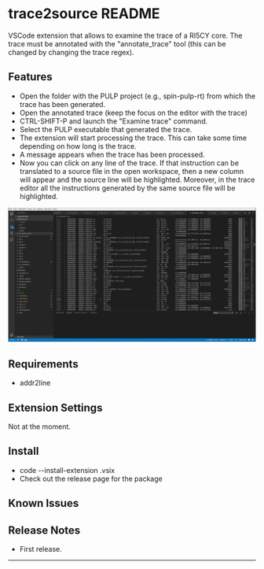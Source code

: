 # trace2source README

VSCode extension that allows to examine the trace of a RI5CY core. The trace must be annotated with the "annotate_trace" tool (this
can be changed by changing the trace regex). 


## Features

 - Open the folder with the PULP project (e.g., spin-pulp-rt) from which the trace has been generated.
 - Open the annotated trace (keep the focus on the editor with the trace)
 - CTRL-SHIFT-P and launch the "Examine trace" command. 
 - Select the PULP executable that generated the trace. 
 - The extension will start processing the trace. This can take some time depending on how long is the trace.
 - A message appears when the trace has been processed.
 - Now you can click on any line of the trace. If that instruction can be translated to a source file
   in the open workspace, then a new column will appear and the source line will be highlighted. Moreover,
   in the trace editor all the instructions generated by the same source file will be highlighted. 


![Example](images/screen.gif)

## Requirements

 - addr2line 

## Extension Settings

Not at the moment.

## Install

 - code --install-extension <package>.vsix 
 - Check out the release page for the package

## Known Issues


## Release Notes

 - First release.

-----------------------------------------------------------------------------------------------------------

